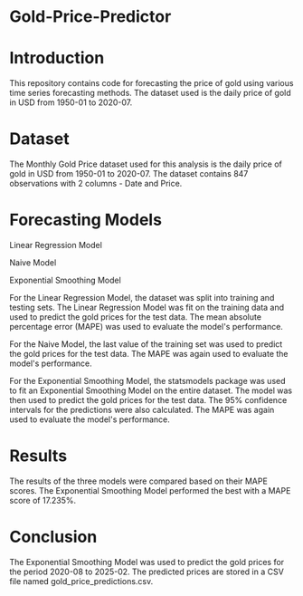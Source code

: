 # Gold-Price-Predictor
# Introduction

This repository contains code for forecasting the price of gold using various time series forecasting methods. The dataset used is the daily price of gold in USD from 1950-01 to 2020-07.

# Dataset

The Monthly Gold Price dataset used for this analysis is the daily price of gold in USD from 1950-01 to 2020-07. The dataset contains 847 observations with 2 columns - Date and Price.

# Forecasting Models

Linear Regression Model

Naive Model

Exponential Smoothing Model

For the Linear Regression Model, the dataset was split into training and testing sets. The Linear Regression Model was fit on the training data and used to predict the gold prices for the test data. The mean absolute percentage error (MAPE) was used to evaluate the model's performance.

For the Naive Model, the last value of the training set was used to predict the gold prices for the test data. The MAPE was again used to evaluate the model's performance.

For the Exponential Smoothing Model, the statsmodels package was used to fit an Exponential Smoothing Model on the entire dataset. The model was then used to predict the gold prices for the test data. The 95% confidence intervals for the predictions were also calculated. The MAPE was again used to evaluate the model's performance.

# Results

The results of the three models were compared based on their MAPE scores. The Exponential Smoothing Model performed the best with a MAPE score of 17.235%.

# Conclusion

The Exponential Smoothing Model was used to predict the gold prices for the period 2020-08 to 2025-02. The predicted prices are stored in a CSV file named gold_price_predictions.csv.

